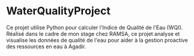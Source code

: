 # WaterQualityProject
Ce projet utilise Python pour calculer l'Indice de Qualité de l'Eau (WQI). Réalisé dans le cadre de mon stage chez RAMSA, ce projet analyse et visualise les données de qualité de l'eau pour aider à la gestion proactive des ressources en eau à Agadir.
